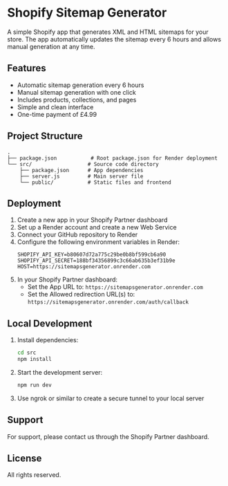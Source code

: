 # Shopify Sitemap Generator

A simple Shopify app that generates XML and HTML sitemaps for your store. The app automatically updates the sitemap every 6 hours and allows manual generation at any time.

## Features

- Automatic sitemap generation every 6 hours
- Manual sitemap generation with one click
- Includes products, collections, and pages
- Simple and clean interface
- One-time payment of £4.99

## Project Structure

```
.
├── package.json           # Root package.json for Render deployment
└── src/                  # Source code directory
    ├── package.json      # App dependencies
    ├── server.js         # Main server file
    └── public/           # Static files and frontend
```

## Deployment

1. Create a new app in your Shopify Partner dashboard
2. Set up a Render account and create a new Web Service
3. Connect your GitHub repository to Render
4. Configure the following environment variables in Render:
   ```
   SHOPIFY_API_KEY=b80607d72a775c29be0b8bf599cb6a90
   SHOPIFY_API_SECRET=188bf34356899c3c66ab635b3ef31b9e
   HOST=https://sitemapsgenerator.onrender.com
   ```
5. In your Shopify Partner dashboard:
   - Set the App URL to: `https://sitemapsgenerator.onrender.com`
   - Set the Allowed redirection URL(s) to: `https://sitemapsgenerator.onrender.com/auth/callback`

## Local Development

1. Install dependencies:
   ```bash
   cd src
   npm install
   ```

2. Start the development server:
   ```bash
   npm run dev
   ```

3. Use ngrok or similar to create a secure tunnel to your local server

## Support

For support, please contact us through the Shopify Partner dashboard.

## License

All rights reserved.

